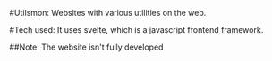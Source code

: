 #Utilsmon:
Websites with various utilities on the web.

#Tech used:
It uses svelte, which is a javascript frontend framework.

##Note:
The website isn't fully developed